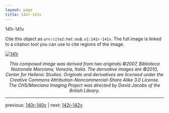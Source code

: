 ```yaml
---
layout: page
title: 141r-141v
---
```


141r-141v

Cite this object as `urn:cite2:hmt:msB.v1:141r-141v`. The full image is linked to a citation tool you can use to cite regions of the image.

[![141r](http://www.homermultitext.org/iipsrv?IIIF=/project/homer/pyramidal/deepzoom/hmt/vbbifolio/v1/vb_140v_141r.tif/full/800,/0/default.jpg)](http://www.homermultitext.org/ict2/?urn=urn:cite2:hmt:vbbifolio.v1:vb_140v_141r) 

<p style="text-align: center; font-style: italic;">This composed image was derived from two originals ©2007, Biblioteca Nazionale Marciana, Venezia, Italia. The derivative images are ©2010, Center for Hellenic Studies. Originals and derivatives are licensed under the Creative Commons Attribution-Noncommercial-Share Alike 3.0 License. The CHS/Marciana Imaging Project was directed by David Jacobs of the British Library.</p>

---

previous: [140r-140v](../140r-140v/) | next: [142r-142v](../142r-142v/)